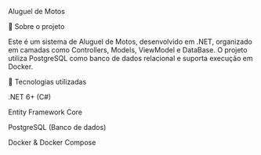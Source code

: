 Aluguel de Motos

📌 Sobre o projeto

Este é um sistema de Aluguel de Motos, desenvolvido em .NET, organizado em camadas como Controllers, Models, ViewModel e DataBase.
O projeto utiliza PostgreSQL como banco de dados relacional e suporta execução em Docker.

🚀 Tecnologias utilizadas

.NET 6+ (C#)

Entity Framework Core

PostgreSQL (Banco de dados)

Docker & Docker Compose
